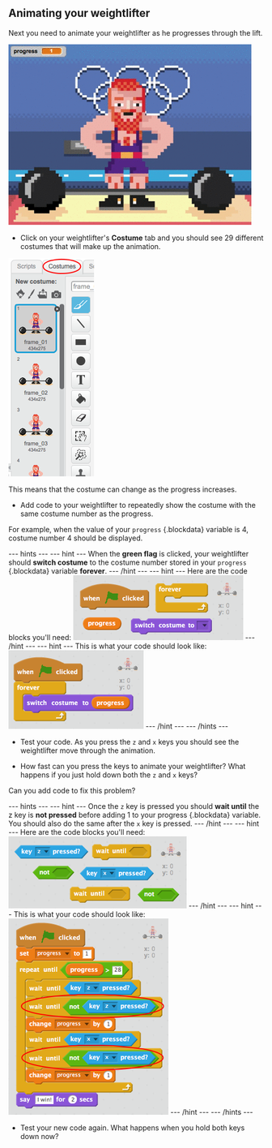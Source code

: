## Animating your weightlifter

Next you need to animate your weightlifter as he progresses through the lift.

![Weightlifter animation](images/weights-progress-animation.gif)

+ Click on your weightlifter's __Costume__ tab and you should see 29 different costumes that will make up the animation.

![Weightlifter costumes](images/weights-costumes.png)

This means that the costume can change as the progress increases.

+ Add code to your weightlifter to repeatedly show the costume with the same costume number as the progress.

For example, when the value of your `progress` {.blockdata} variable is 4, costume number 4 should be displayed.

--- hints --- --- hint ---
When the __green flag__ is clicked, your weightlifter should __switch costume__ to the costume number stored in your `progress` {.blockdata} variable __forever__.
--- /hint --- --- hint ---
Here are the code blocks you'll need:
![Blocks for switching costume](images/weights-costume-blocks.png)
--- /hint --- --- hint ---
This is what your code should look like:
![Code for switching costume](images/weights-costume-code.png)
--- /hint --- --- /hints ---

+ Test your code. As you press the `z` and `x` keys you should see the weightlifter move through the animation.

+ How fast can you press the keys to animate your weightlifter? What happens if you just hold down both the `z` and `x` keys?

Can you add code to fix this problem?

--- hints --- --- hint ---
Once the `z` key is pressed you should __wait until__ the z key is __not pressed__ before adding 1 to your progress {.blockdata} variable. You should also do the same after the `x` key is pressed.
--- /hint --- --- hint ---
Here are the code blocks you'll need:
![Blocks for waiting until not pressed](images/weights-not-pressed-blocks.png)
--- /hint --- --- hint ---
This is what your code should look like:
![Code for waiting until not pressed](images/weights-not-pressed-code.png)
--- /hint --- --- /hints ---

+ Test your new code again. What happens when you hold both keys down now?
